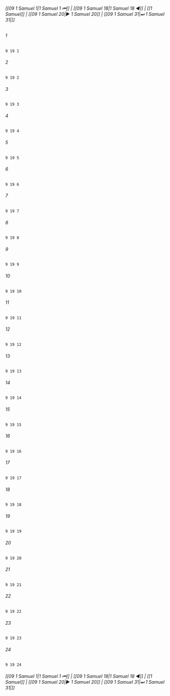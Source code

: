 
###### [[09 1 Samuel 1|1 Samuel 1 ⏮]] | [[09 1 Samuel 18|1 Samuel 18 ◀]] | [[1 Samuel]] | [[09 1 Samuel 20|▶ 1 Samuel 20]] | [[09 1 Samuel 31|⏭ 1 Samuel 31|]]

###### 1
``` verse
9 19 1 
```
###### 2
``` verse
9 19 2 
```
###### 3
``` verse
9 19 3 
```
###### 4
``` verse
9 19 4 
```
###### 5
``` verse
9 19 5 
```
###### 6
``` verse
9 19 6 
```
###### 7
``` verse
9 19 7 
```
###### 8
``` verse
9 19 8 
```
###### 9
``` verse
9 19 9 
```
###### 10
``` verse
9 19 10 
```
###### 11
``` verse
9 19 11 
```
###### 12
``` verse
9 19 12 
```
###### 13
``` verse
9 19 13 
```
###### 14
``` verse
9 19 14 
```
###### 15
``` verse
9 19 15 
```
###### 16
``` verse
9 19 16 
```
###### 17
``` verse
9 19 17 
```
###### 18
``` verse
9 19 18 
```
###### 19
``` verse
9 19 19 
```
###### 20
``` verse
9 19 20 
```
###### 21
``` verse
9 19 21 
```
###### 22
``` verse
9 19 22 
```
###### 23
``` verse
9 19 23 
```
###### 24
``` verse
9 19 24 
```

###### [[09 1 Samuel 1|1 Samuel 1 ⏮]] | [[09 1 Samuel 18|1 Samuel 18 ◀]] | [[1 Samuel]] | [[09 1 Samuel 20|▶ 1 Samuel 20]] | [[09 1 Samuel 31|⏭ 1 Samuel 31|]]

